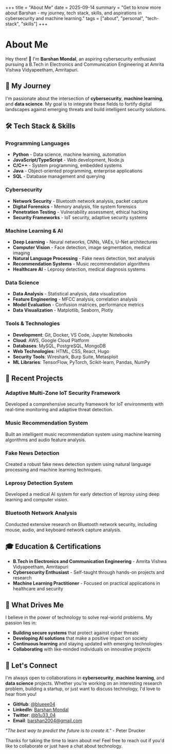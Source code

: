 +++
title = "About Me"
date = 2025-09-14
summary = "Get to know more about Barshan - my journey, tech stack, skills, and aspirations in cybersecurity and machine learning."
tags = ["about", "personal", "tech-stack", "skills"]
+++

# About Me

Hey there! 👋 I'm **Barshan Mondal**, an aspiring cybersecurity enthusiast pursuing a B.Tech in Electronics and Communication Engineering at Amrita Vishwa Vidyapeetham, Amritapuri.

## 🎯 My Journey

I'm passionate about the intersection of **cybersecurity**, **machine learning**, and **data science**. My goal is to integrate these fields to fortify digital landscapes against emerging threats and build intelligent security solutions.

## 🛠️ Tech Stack & Skills

### **Programming Languages**
- **Python** - Data science, machine learning, automation
- **JavaScript/TypeScript** - Web development, Node.js
- **C/C++** - System programming, embedded systems
- **Java** - Object-oriented programming, enterprise applications
- **SQL** - Database management and querying

### **Cybersecurity**
- **Network Security** - Bluetooth network analysis, packet capture
- **Digital Forensics** - Memory analysis, file system forensics
- **Penetration Testing** - Vulnerability assessment, ethical hacking
- **Security Frameworks** - IoT security, adaptive security systems

### **Machine Learning & AI**
- **Deep Learning** - Neural networks, CNNs, VAEs, U-Net architectures
- **Computer Vision** - Face detection, image segmentation, medical imaging
- **Natural Language Processing** - Fake news detection, text analysis
- **Recommendation Systems** - Music recommendation algorithms
- **Healthcare AI** - Leprosy detection, medical diagnosis systems

### **Data Science**
- **Data Analysis** - Statistical analysis, data visualization
- **Feature Engineering** - MFCC analysis, correlation analysis
- **Model Evaluation** - Confusion matrices, performance metrics
- **Data Visualization** - Matplotlib, Seaborn, Plotly

### **Tools & Technologies**
- **Development**: Git, Docker, VS Code, Jupyter Notebooks
- **Cloud**: AWS, Google Cloud Platform
- **Databases**: MySQL, PostgreSQL, MongoDB
- **Web Technologies**: HTML, CSS, React, Hugo
- **Security Tools**: Wireshark, Burp Suite, Metasploit
- **ML Libraries**: TensorFlow, PyTorch, Scikit-learn, Pandas, NumPy

## 🚀 Recent Projects

### **Adaptive Multi-Zone IoT Security Framework**
Developed a comprehensive security framework for IoT environments with real-time monitoring and adaptive threat detection.

### **Music Recommendation System**
Built an intelligent music recommendation system using machine learning algorithms and audio feature analysis.

### **Fake News Detection**
Created a robust fake news detection system using natural language processing and machine learning techniques.

### **Leprosy Detection System**
Developed a medical AI system for early detection of leprosy using deep learning and computer vision.

### **Bluetooth Network Analysis**
Conducted extensive research on Bluetooth network security, including mouse, audio, and keyboard network capture analysis.

## 🎓 Education & Certifications

- **B.Tech in Electronics and Communication Engineering** - Amrita Vishwa Vidyapeetham, Amritapuri
- **Cybersecurity Enthusiast** - Self-taught through hands-on projects and research
- **Machine Learning Practitioner** - Focused on practical applications in healthcare and security

## 🌟 What Drives Me

I believe in the power of technology to solve real-world problems. My passion lies in:

- **Building secure systems** that protect against cyber threats
- **Developing AI solutions** that make a positive impact on society
- **Continuous learning** and staying updated with emerging technologies
- **Collaborating** with like-minded individuals on innovative projects

## 🤝 Let's Connect

I'm always open to collaborations in **cybersecurity**, **machine learning**, and **data science** projects. Whether you're working on an interesting research problem, building a startup, or just want to discuss technology, I'd love to hear from you!

- **GitHub**: [@blueee04](https://github.com/blueee04)
- **LinkedIn**: [Barshan Mondal](https://www.linkedin.com/in/barshan-mondal-3457b1264/)
- **Twitter**: [@b1u33_04](https://twitter.com/b1u33_04)
- **Email**: [barshan2004@gmail.com](mailto:barshan2004@gmail.com)

*"The best way to predict the future is to create it."* - Peter Drucker

Thanks for taking the time to learn about me! Feel free to reach out if you'd like to collaborate or just have a chat about technology. 
